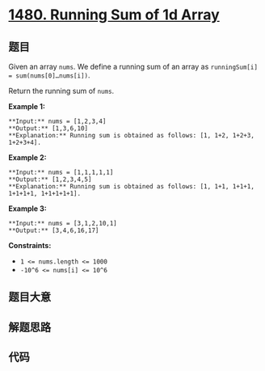 # [1480. Running Sum of 1d Array](https://leetcode.com/problems/running-sum-of-1d-array)

## 题目

Given an array `nums`. We define a running sum of an array as `runningSum[i] =
sum(nums[0]…nums[i])`.

Return the running sum of `nums`.



**Example 1:**

    
    
    **Input:** nums = [1,2,3,4]
    **Output:** [1,3,6,10]
    **Explanation:** Running sum is obtained as follows: [1, 1+2, 1+2+3, 1+2+3+4].

**Example 2:**

    
    
    **Input:** nums = [1,1,1,1,1]
    **Output:** [1,2,3,4,5]
    **Explanation:** Running sum is obtained as follows: [1, 1+1, 1+1+1, 1+1+1+1, 1+1+1+1+1].

**Example 3:**

    
    
    **Input:** nums = [3,1,2,10,1]
    **Output:** [3,4,6,16,17]
    



**Constraints:**

  * `1 <= nums.length <= 1000`
  * `-10^6 <= nums[i] <= 10^6`


## 题目大意

## 解题思路

## 代码

```javascript

```
